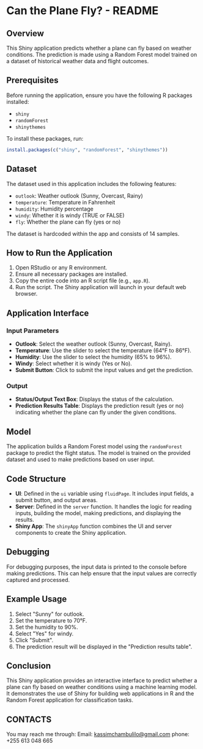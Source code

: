 # Can the Plane Fly? - README

## Overview
This Shiny application predicts whether a plane can fly based on weather conditions. The prediction is made using a Random Forest model trained on a dataset of historical weather data and flight outcomes.

## Prerequisites
Before running the application, ensure you have the following R packages installed:
- `shiny`
- `randomForest`
- `shinythemes`

To install these packages, run:
```R
install.packages(c("shiny", "randomForest", "shinythemes"))
```

## Dataset
The dataset used in this application includes the following features:
- `outlook`: Weather outlook (Sunny, Overcast, Rainy)
- `temperature`: Temperature in Fahrenheit
- `humidity`: Humidity percentage
- `windy`: Whether it is windy (TRUE or FALSE)
- `fly`: Whether the plane can fly (yes or no)

The dataset is hardcoded within the app and consists of 14 samples.

## How to Run the Application
1. Open RStudio or any R environment.
2. Ensure all necessary packages are installed.
3. Copy the entire code into an R script file (e.g., `app.R`).
4. Run the script. The Shiny application will launch in your default web browser.

## Application Interface
### Input Parameters
- **Outlook**: Select the weather outlook (Sunny, Overcast, Rainy).
- **Temperature**: Use the slider to select the temperature (64°F to 86°F).
- **Humidity**: Use the slider to select the humidity (65% to 96%).
- **Windy**: Select whether it is windy (Yes or No).
- **Submit Button**: Click to submit the input values and get the prediction.

### Output
- **Status/Output Text Box**: Displays the status of the calculation.
- **Prediction Results Table**: Displays the prediction result (yes or no) indicating whether the plane can fly under the given conditions.

## Model
The application builds a Random Forest model using the `randomForest` package to predict the flight status. The model is trained on the provided dataset and used to make predictions based on user input.

## Code Structure
- **UI**: Defined in the `ui` variable using `fluidPage`. It includes input fields, a submit button, and output areas.
- **Server**: Defined in the `server` function. It handles the logic for reading inputs, building the model, making predictions, and displaying the results.
- **Shiny App**: The `shinyApp` function combines the UI and server components to create the Shiny application.

## Debugging
For debugging purposes, the input data is printed to the console before making predictions. This can help ensure that the input values are correctly captured and processed.

## Example Usage
1. Select "Sunny" for outlook.
2. Set the temperature to 70°F.
3. Set the humidity to 90%.
4. Select "Yes" for windy.
5. Click "Submit".
6. The prediction result will be displayed in the "Prediction results table".

## Conclusion
This Shiny application provides an interactive interface to predict whether a plane can fly based on weather conditions using a machine learning model. It demonstrates the use of Shiny for building web applications in R and the Random Forest application for classification tasks.

## CONTACTS
You may reach me through:
Email: kassimchambulilo@gmail.com
phone: +255 613 048 665
